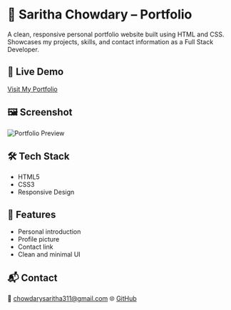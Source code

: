 # 💼 Saritha Chowdary – Portfolio

A clean, responsive personal portfolio website built using HTML and CSS. Showcases my projects, skills, and contact information as a Full Stack Developer.

## 🔗 Live Demo
[Visit My Portfolio](https://splendorous-horse-c5290b.netlify.app)

## 🖼️ Screenshot

![Portfolio Preview](assets/img/screenshot.jpg)

## 🛠️ Tech Stack
- HTML5
- CSS3
- Responsive Design

## 📁 Features
- Personal introduction
- Profile picture
- Contact link
- Clean and minimal UI

## 📬 Contact
📧 chowdarysaritha311@gmail.com
🌐 [GitHub](https://github.com/Chowdarysaritha311)

